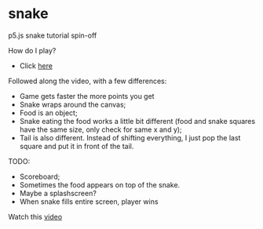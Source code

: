 # snake
p5.js snake tutorial spin-off

How do I play?
* Click [here](https://arturts.github.io/snake/)

Followed along the video, with a few differences:
* Game gets faster the more points you get
* Snake wraps around the canvas;
* Food is an object;
* Snake eating the food works a little bit different (food and snake squares have the same size, only check for same x and y);
* Tail is also different. Instead of shifting everything, I just pop the last square and put it in front of the tail.

TODO:
* Scoreboard;
* Sometimes the food appears on top of the snake.
* Maybe a splashscreen?
* When snake fills entire screen, player wins

Watch this [video](https://www.youtube.com/watch?v=AaGK-fj-BAM)
